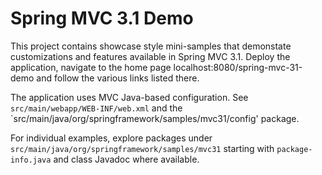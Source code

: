 Spring MVC 3.1 Demo
===================

This project contains showcase style mini-samples that demonstate customizations and features available in Spring MVC 3.1. Deploy the application, navigate to the home page localhost:8080/spring-mvc-31-demo and follow the various links listed there. 

The application uses MVC Java-based configuration. See `src/main/webapp/WEB-INF/web.xml` and the `src/main/java/org/springframework/samples/mvc31/config' package.

For individual examples, explore packages under `src/main/java/org/springframework/samples/mvc31` starting with `package-info.java` and class Javadoc where available.
